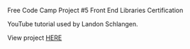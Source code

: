 Free Code Camp Project #5 Front End Libraries Certification

YouTube tutorial used by Landon Schlangen.


View project [HERE]()